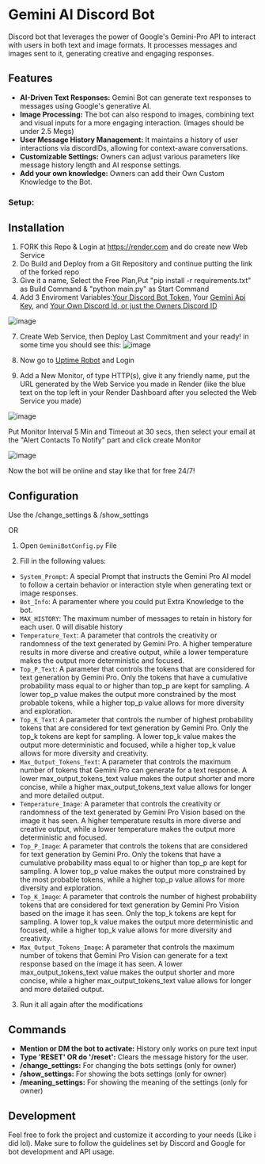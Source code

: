 # Gemini AI Discord Bot

 Discord bot that leverages the power of Google's Gemini-Pro API to interact with users in both text and image formats. It processes messages and images sent to it, generating creative and engaging responses.

## Features

- **AI-Driven Text Responses:** Gemini Bot can generate text responses to messages using Google's generative AI.
- **Image Processing:** The bot can also respond to images, combining text and visual inputs for a more engaging interaction. (Images should be under 2.5 Megs)
- **User Message History Management:** It maintains a history of user interactions via discordIDs, allowing for context-aware conversations.
- **Customizable Settings:** Owners can adjust various parameters like message history length and AI response settings.
- **Add your own knowledge:** Owners can add their Own Custom Knowledge to the Bot.

### Setup:

## Installation

1. FORK this Repo & Login at https://render.com and do create new Web Service
2. Do Build and Deploy from a Git Repository and continue putting the link of the forked repo
3. Give it a name, Select the Free Plan,Put "pip install -r requirements.txt" as Build Command & "python main.py" as Start Command
4. Add 3 Enviroment Variables:[Your Discord Bot Token](https://www.writebots.com/discord-bot-token/), Your [Gemini Api Key](https://makersuite.google.com/app/apikey), and [Your Own Discord Id, or just the Owners Discord ID](https://support.discord.com/hc/en-us/articles/206346498-Where-can-I-find-my-User-Server-Message-ID#:~:text=On%20Android%20press%20and%20hold,name%20and%20select%20Copy%20ID.)

![image](https://github.com/Nick088Official/Gemini-AI-Discord-Bot/assets/91847579/ff782e9c-d109-47e1-9434-04942ef570b4)

7. Create Web Service, then Deploy Last Commitment and your ready! in some time you should see this: ![image](https://github.com/Nick088Official/Gemini-AI-Discord-Bot/assets/91847579/93e03561-1675-4543-9cf8-d638863d913c)

8. Now go to [Uptime Robot](https://uptimerobot.com/login?rt=https://uptimerobot.com/dashboard#mainDashboard) and Login

9. Add a New Monitor, of type HTTP(s), give it any friendly name, put the URL generated by the Web Service you made in Render (like the blue text on the top left in your Render Dashboard after you selected the Web Service you made)

![image](https://github.com/Nick088Official/Gemini-AI-Discord-Bot/assets/91847579/e77c7067-5ef2-4e59-b648-b686c7b0abcb)

Put Monitor Interval 5 Min and Timeout at 30 secs, then select your email at the "Alert Contacts To Notify" part and click create Monitor

![image](https://github.com/Nick088Official/Gemini-AI-Discord-Bot/assets/91847579/b12c47ec-e3da-4362-8cb6-5844b28042a1)

Now the bot will be online and stay like that for free 24/7!

## Configuration

Use the /change_settings & /show_settings

OR

1. Open `GeminiBotConfig.py` File

2. Fill in the following values:

- `System_Prompt`: A special Prompt that instructs the Gemini Pro AI model to follow a certain behavior or interaction style when generating text or image responses.
- `Bot_Info`: A paramenter where you could put Extra Knowledge to the bot.
- `MAX_HISTORY`: The maximum number of messages to retain in history for each user. 0 will disable history
- `Temperature_Text`: A parameter that controls the creativity or randomness of the text generated by Gemini Pro. A higher temperature results in more diverse and creative output, while a lower temperature makes the output more deterministic and focused.
- `Top_P_Text`: A parameter that controls the tokens that are considered for text generation by Gemini Pro. Only the tokens that have a cumulative probability mass equal to or higher than top_p are kept for sampling. A lower top_p value makes the output more constrained by the most probable tokens, while a higher top_p value allows for more diversity and exploration.
- `Top_K_Text`: A parameter that controls the number of highest probability tokens that are considered for text generation by Gemini Pro. Only the top_k tokens are kept for sampling. A lower top_k value makes the output more deterministic and focused, while a higher top_k value allows for more diversity and creativity.
- `Max_Output_Tokens_Text`: A parameter that controls the maximum number of tokens that Gemini Pro can generate for a text response. A lower max_output_tokens_text value makes the output shorter and more concise, while a higher max_output_tokens_text value allows for longer and more detailed output.
- `Temperature_Image`: A parameter that controls the creativity or randomness of the text generated by Gemini Pro Vision based on the image it has seen. A higher temperature results in more diverse and creative output, while a lower temperature makes the output more deterministic and focused.
- `Top_P_Image`: A parameter that controls the tokens that are considered for text generation by Gemini Pro. Only the tokens that have a cumulative probability mass equal to or higher than top_p are kept for sampling. A lower top_p value makes the output more constrained by the most probable tokens, while a higher top_p value allows for more diversity and exploration.
- `Top_K_Image`: A parameter that controls the number of highest probability tokens that are considered for text generation by Gemini Pro Vision based on the image it has seen. Only the top_k tokens are kept for sampling. A lower top_k value makes the output more deterministic and focused, while a higher top_k value allows for more diversity and creativity.
- `Max_Output_Tokens_Image`: A parameter that controls the maximum number of tokens that Gemini Pro Vision can generate for a text response based on the image it has seen. A lower max_output_tokens_text value makes the output shorter and more concise, while a higher max_output_tokens_text value allows for longer and more detailed output.


3. Run it all again after the modifications

## Commands

- **Mention or DM the bot to activate:** History only works on pure text input
- **Type 'RESET' OR do '/reset':** Clears the message history for the user.
- **/change_settings:** For changing the bots settings (only for owner)
- **/show_settings:** For showing the bots settings (only for owner)
- **/meaning_settings:** For showing the meaning of the settings (only for owner)

## Development

Feel free to fork the project and customize it according to your needs (Like i did lol). Make sure to follow the guidelines set by Discord and Google for bot development and API usage.
